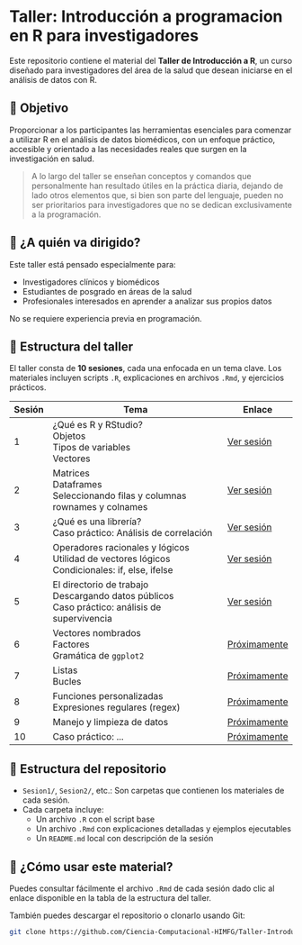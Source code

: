 # Taller: Introducción a programacion en R para investigadores

Este repositorio contiene el material del **Taller de Introducción a R**, un curso diseñado para investigadores del área de la salud que desean iniciarse en el análisis de datos con R.

## 🎯 Objetivo

Proporcionar a los participantes las herramientas esenciales para comenzar a utilizar R en el análisis de datos biomédicos, con un enfoque práctico, accesible y orientado a las necesidades reales que surgen en la investigación en salud.

> A lo largo del taller se enseñan conceptos y comandos que personalmente han resultado útiles en la práctica diaria, dejando de lado otros elementos que, si bien son parte del lenguaje, pueden no ser prioritarios para investigadores que no se dedican exclusivamente a la programación.

## 🧪 ¿A quién va dirigido?

Este taller está pensado especialmente para:

- Investigadores clínicos y biomédicos
- Estudiantes de posgrado en áreas de la salud
- Profesionales interesados en aprender a analizar sus propios datos

No se requiere experiencia previa en programación.

## 🧭 Estructura del taller


El taller consta de **10 sesiones**, cada una enfocada en un tema clave. Los materiales incluyen scripts `.R`, explicaciones en archivos `.Rmd`, y ejercicios prácticos.

| Sesión | Tema | Enlace |
|--------|------|-------------|
| 1 | ¿Qué es R y RStudio?<br>Objetos<br>Tipos de variables<br>Vectores | [Ver sesión](https://ciencia-computacional-himfg.github.io/Taller-Introduccion_R/Sesion1/Sesion1.html) |
| 2 | Matrices<br>Dataframes<br>Seleccionando filas y columnas<br>rownames y colnames | [Ver sesión](https://ciencia-computacional-himfg.github.io/Taller-Introduccion_R/Sesion2/Sesion2.html) |
| 3 | ¿Qué es una librería?<br>Caso práctico: Análisis de correlación | [Ver sesión](https://ciencia-computacional-himfg.github.io/Taller-Introduccion_R/Sesion3/Sesion3.html) |
| 4 | Operadores racionales y lógicos<br>Utilidad de vectores lógicos<br>Condicionales: if, else, ifelse | [Ver sesión](https://ciencia-computacional-himfg.github.io/Taller-Introduccion_R/Sesion4/Sesion4.html) |
| 5 | El directorio de trabajo<br>Descargando datos públicos<br>Caso práctico: análisis de supervivencia | [Ver sesión](https://ciencia-computacional-himfg.github.io/Taller-Introduccion_R/Sesion5/Sesion5.html) |
| 6 | Vectores nombrados<br>Factores<br>Gramática de `ggplot2` | [Próximamente](https://ciencia-computacional-himfg.github.io/Taller-Introduccion_R/Sesion6/Sesion6.html)|
| 7 | Listas<br>Bucles | [Próximamente](https://ciencia-computacional-himfg.github.io/Taller-Introduccion_R/Sesion7/Sesion7.html)|
| 8 | Funciones personalizadas<br>Expresiones regulares (regex) | [Próximamente](https://ciencia-computacional-himfg.github.io/Taller-Introduccion_R/Sesion8/Sesion8.html) |
| 9 | Manejo y limpieza de datos | [Próximamente](https://ciencia-computacional-himfg.github.io/Taller-Introduccion_R/Sesion9/Sesion9.html) |
| 10 | Caso práctico: ... | [Próximamente](https://ciencia-computacional-himfg.github.io/Taller-Introduccion_R/Sesion10/Sesion10.html) |


## 📁 Estructura del repositorio

- `Sesion1/`, `Sesion2/`, etc.: Son carpetas que contienen los materiales de cada sesión.
- Cada carpeta incluye:
  - Un archivo `.R` con el script base
  - Un archivo `.Rmd` con explicaciones detalladas y ejemplos ejecutables
  - Un `README.md` local con descripción de la sesión

## 🚀 ¿Cómo usar este material?

Puedes consultar fácilmente el archivo `.Rmd` de cada sesión dado clic al enlace disponible en la tabla de la estructura del taller.

También puedes descargar el repositorio o clonarlo usando Git:

```bash
git clone https://github.com/Ciencia-Computacional-HIMFG/Taller-Introduccion_R.git
